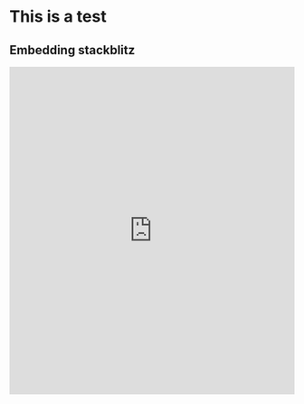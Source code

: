 # This is a test

## Embedding stackblitz

<iframe height='580' scrolling='no' title='Toolkit Test embedded' src='https://stackblitz.com/edit/typescript-enrkw2?embed=1&file=index.ts' frameborder='no' allowtransparency='true' allowfullscreen='true' style='width: 100%;'>See the code: .</iframe>
